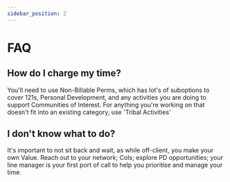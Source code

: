 ```yaml
---
sidebar_position: 2
---
```

# FAQ

## How do I charge my time? 

You'll need to use Non-Billable Perms, which has lot's of suboptions to cover 121s, Personal Development, and any activities you are doing to support Communities of Interest. For anything you're working on that doesn't fit into an existing category, use 'Tribal Activities'


## I don't know what to do?

It's important to not sit back and wait, as while off-client, you make your own Value. Reach out to your network; CoIs; explore PD opportunities; your line manager is your first port of call to help you prioritise and manage your time. 

